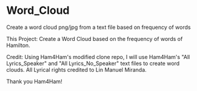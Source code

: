 # Word_Cloud
Create a word cloud png/jpg from a text file based on frequency of words

This Project:
Create a Word Cloud based on the frequency of words of Hamilton.

Credit:
Using Ham4Ham's modified clone repo, I will use Ham4Ham's "All Lyrics_Speaker" and "All Lyrics_No_Speaker" 
text files to create word clouds. All Lyrical rights credited to Lin Manuel Miranda.

Thank you Ham4Ham!
